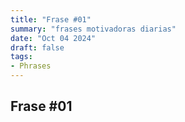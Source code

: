 ```yaml
---
title: "Frase #01"
summary: "frases motivadoras diarias"
date: "Oct 04 2024"
draft: false
tags:
- Phrases
---
```


## Frase #01
